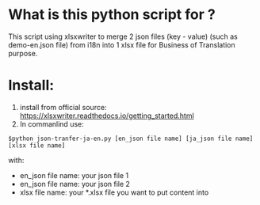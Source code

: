 # What is this python script for ?
This script using xlsxwriter to merge 2 json files (key - value) (such as demo-en.json file) from i18n into 1 xlsx file for Business of Translation purpose.
# Install:
1. install from official source: https://xlsxwriter.readthedocs.io/getting_started.html
2. In commanlind use:
  ```
  $python json-tranfer-ja-en.py [en_json file name] [ja_json file name] [xlsx file name]
  ```
  with:
  * en_json file name: your json file 1
  * en_json file name: your json file 2
  * xlsx file name: your *.xlsx file you want to put content into
